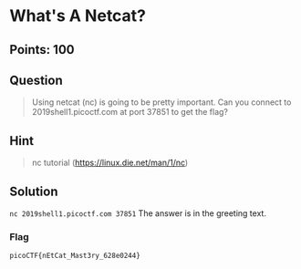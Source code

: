 # What's A Netcat?

## Points: 100

## Question 
  > Using netcat (nc) is going to be pretty important. Can you connect to 2019shell1.picoctf.com at port 37851 to get the flag?
## Hint 
  > nc tutorial (https://linux.die.net/man/1/nc)
## Solution
 `nc 2019shell1.picoctf.com 37851` The answer is in the greeting text.
### Flag
`picoCTF{nEtCat_Mast3ry_628e0244}`
